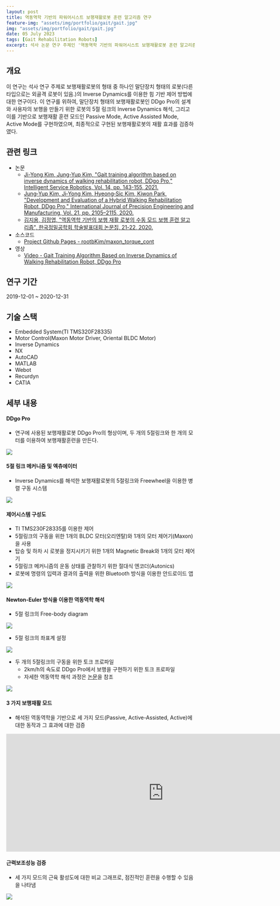 ```yaml
---
layout: post
title: 역동역학 기반의 파워어시스트 보행재활로봇 훈련 알고리즘 연구
feature-img: "assets/img/portfolio/gait/gait.jpg"
img: "assets/img/portfolio/gait/gait.jpg"
date: 05 July 2023
tags: [Gait Rehabilitation Robots]
excerpt: 석사 논문 연구 주제인 '역동역학 기반의 파워어시스트 보행재활로봇 훈련 알고리즘'의 내용을 간단하게 정리한다.
---
```


## 개요

이 연구는 석사 연구 주제로 보행재활로봇의 형태 중 하나인 말단장치 형태의 로봇(다른 타입으로는 외골격 로봇이 있음.)의 Inverse Dynamics를 이용한 힘 기반 제어 방법에 대한 연구이다. 이 연구를 위하여, 말단장치 형태의 보행재활로봇인 DDgo Pro의 설계와 사용자의 보행을 만들기 위한 로봇의 5절 링크의 Inverse Dynamics 해석, 그리고 이를 기반으로 보행재활 훈련 모드인 Passive Mode, Active Assisted Mode, Active Mode를 구현하였으며, 최종적으로 구현된 보행재활로봇의 재활 효과를 검증하였다.

## 관련 링크

* 논문
    - [Ji-Yong Kim, Jung-Yup Kim, "Gait training algorithm based on inverse dynamics of walking rehabilitation robot, DDgo Pro," Intelligent Service Robotics, Vol. 14, pp. 143-155, 2021.](https://doi.org/10.1007/s11370-021-00357-8)
    - [Jung‑Yup Kim, Ji‑Yong Kim, Hyeong‑Sic Kim, Kiwon Park, "Development and Evaluation of a Hybrid Walking Rehabilitation Robot, DDgo Pro," International Journal of Precision Engineering and Manufacturing, Vol. 21, pp. 2105–2115, 2020.](https://doi.org/10.1007/s12541-020-00404-x)
    - [김지용, 김정엽, "역동역학 기반의 보행 재활 로봇의 수동 모드 보행 훈련 알고리즘", 한국정밀공학회 학술발표대회 논문집, 21-22, 2020.](https://www.dbpia.co.kr/journal/articleDetail?nodeId=NODE10489383)
* 소스코드
    - [Project Github Pages - rootbKim/maxon_torque_cont](https://github.com/rootbKim/maxon_torque_cont)
* 영상
    - [Video - Gait Training Algorithm Based on Inverse Dynamics of Walking Rehabilitation Robot, DDgo Pro](https://youtu.be/AY8eiaZwY9s)

## 연구 기간

2019-12-01 ~ 2020-12-31

## 기술 스택

- Embedded System(TI TMS320F28335)
- Motor Control(Maxon Motor Driver, Oriental BLDC Motor)
- Inverse Dynamics
- NX
- AutoCAD
- MATLAB
- Webot
- Recurdyn
- CATIA

## 세부 내용

#### DDgo Pro

* 연구에 사용된 보행재활로봇 DDgo Pro의 형상이며, 두 개의 5절링크와 한 개의 모터를 이용하여 보행재활훈련을 만든다.

<img src="/assets/img/portfolio/gait/ddgo_pro.jpg">

#### 5절 링크 메커니즘 및 엑츄에이터

* Inverse Dynamics를 해석한 보행재활로봇의 5절링크와 Freewheel을 이용한 병렬 구동 시스템

<img src="/assets/img/portfolio/gait/actuator.png">

#### 제어시스템 구성도

- TI TMS230F28335를 이용한 제어
- 5절링크의 구동을 위한 1개의 BLDC 모터(오리엔탈)와 1개의 모터 제어기(Maxon)을 사용
- 탑승 및 하차 시 로봇을 정지시키기 위한 1개의 Magnetic Break와 1개의 모터 제어기
- 5절링크 메커니즘의 운동 상태를 관찰하기 위한 절대식 엔코더(Autonics)
- 로봇에 명령의 입력과 결과의 출력을 위한 Bluetooth 방식을 이용한 안드로이드 앱

<img src="/assets/img/portfolio/gait/control_system.png">

#### Newton-Euler 방식을 이용한 역동역학 해석

* 5절 링크의 Free-body diagram

<img src="/assets/img/portfolio/gait/free_body_diagram.png">

* 5절 링크의 좌표계 설정

<img src="/assets/img/portfolio/gait/five_link_mechanism.png">

* 두 개의 5절링크의 구동을 위한 토크 프로파일
    * 2km/h의 속도로 DDgo Pro에서 보행을 구현하기 위한 토크 프로파일
    * 자세한 역동역학 해석 과정은 [논문](https://doi.org/10.1007/s11370-021-00357-8)을 참조

<img src="/assets/img/portfolio/gait/crank_torque.jpg">


#### 3 가지 보행재활 모드

* 해석된 역동역학을 기반으로 세 가지 모드(Passive, Active-Assisted, Active)에 대한 동작과 그 효과에 대한 검증

<iframe width="840" height="315" src="https://www.youtube.com/embed/AY8eiaZwY9s" title="YouTube video player" frameborder="0" allow="accelerometer; autoplay; clipboard-write; encrypted-media; gyroscope; picture-in-picture; web-share" allowfullscreen></iframe>

#### 근력보조성능 검증

* 세 가지 모드의 근육 활성도에 대한 비교 그래프로, 점진적인 훈련을 수행할 수 있음을 나타냄

<img src="/assets/img/portfolio/gait/3mode_emg.png">
